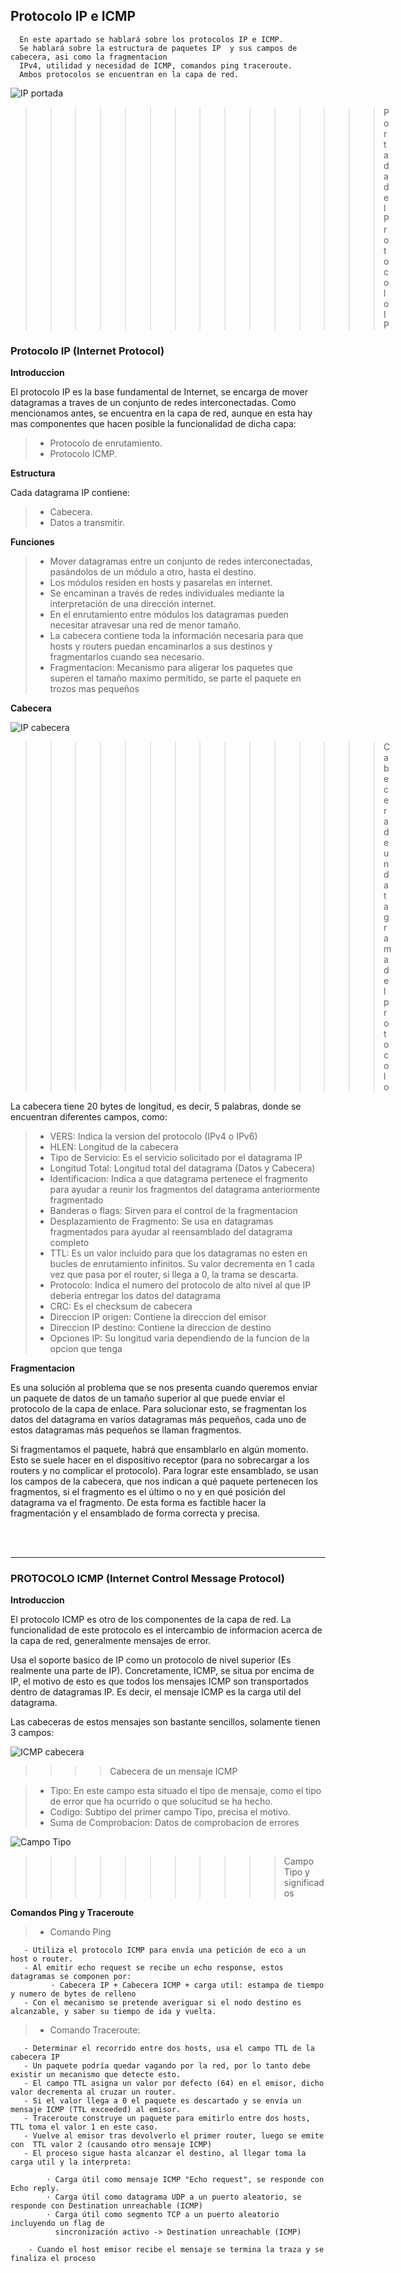 ## Protocolo IP e ICMP
      En este apartado se hablará sobre los protocolos IP e ICMP. 
      Se hablará sobre la estructura de paquetes IP  y sus campos de cabecera, asi como la fragmentacion 
      IPv4, utilidad y necesidad de ICMP, comandos ping traceroute.
      Ambos protocolos se encuentran en la capa de red.

![IP portada](images/ip.webp "Portada IP")
>>>>>>>>>>>>>>>Portada del Protocolo IP

### Protocolo IP (Internet Protocol)

**Introduccion**

 El protocolo IP es la base fundamental de Internet, se encarga de mover datagramas a traves de un conjunto de redes interconectadas.
 Como mencionamos antes, se encuentra en la capa de red, aunque en esta hay mas componentes que hacen posible la funcionalidad de dicha capa:
> - Protocolo de enrutamiento.
> - Protocolo ICMP.

**Estructura**

Cada datagrama IP contiene:
> - Cabecera.
> - Datos a transmitir.

**Funciones**

> - Mover datagramas entre un conjunto de redes interconectadas, pasándolos de un módulo a otro, hasta el destino.
> - Los módulos residen en hosts y pasarelas en internet.
> - Se encaminan a través de redes individuales mediante la interpretación de una dirección internet.
> - En el enrutamiento entre módulos los datagramas pueden necesitar atravesar una red de menor tamaño.
> - La cabecera contiene toda la información necesaria para que hosts y routers puedan encaminarlos a sus destinos y fragmentarlos cuando sea necesario.
> - Fragmentacion: Mecanismo para aligerar los paquetes que superen el tamaño maximo permitido, se parte el paquete en trozos mas pequeños

**Cabecera**

![IP cabecera](images/Tabla1.png "Portada IP")
>>>>>>>>>>>>>>>Cabecera de un datagrama del protocolo

La cabecera tiene 20 bytes de longitud, es decir, 5 palabras, donde se encuentran diferentes campos, como:

> * VERS: Indica la version del protocolo (IPv4 o IPv6)
> * HLEN: Longitud de la cabecera
> * Tipo de Servicio: Es el servicio solicitado por el datagrama IP
> * Longitud Total: Longitud total del datagrama (Datos y Cabecera)
> * Identificacion: Indica a que datagrama pertenece el fragmento para ayudar a reunir los fragmentos del datagrama anteriormente fragmentado
> * Banderas o flags: Sirven para el control de la fragmentacion
> * Desplazamiento de Fragmento: Se usa en datagramas fragmentados para ayudar al reensamblado del datagrama completo
> * TTL: Es un valor incluido para que los datagramas no esten en bucles de enrutamiento infinitos. Su valor decrementa en 1 cada vez que pasa por el router, si llega a 0, la trama se descarta.
> * Protocolo: Indica el numero del protocolo de alto nivel al que IP deberia entregar los datos del datagrama
> * CRC: Es el checksum de cabecera
> * Direccion IP origen: Contiene la direccion del emisor
> * Direccion IP destino: Contiene la direccion de destino
> * Opciones IP: Su longitud varia dependiendo de la funcion de la opcion que tenga

**Fragmentacion**

Es una solución al problema que se nos presenta cuando queremos enviar un
paquete de datos de un tamaño superior al que puede enviar el protocolo de la capa
de enlace. Para solucionar esto, se fragmentan los datos del datagrama en varios datagramas más
pequeños, cada uno de estos datagramas más pequeños se llaman fragmentos.

Si fragmentamos el paquete, habrá que ensamblarlo en algún momento. Esto se suele hacer en el dispositivo receptor (para no sobrecargar a los routers y no complicar el protocolo).
Para lograr este ensamblado, se usan los campos de la cabecera, que nos indican a
qué paquete pertenecen los fragmentos, si el fragmento es el último o no y en qué
posición del datagrama va el fragmento. De esta forma es factible hacer la
fragmentación y el ensamblado de forma correcta y precisa.

<br>
<br>

***

### PROTOCOLO ICMP (Internet Control Message Protocol)

**Introduccion**

El protocolo ICMP es otro de los componentes de la capa de red. La funcionalidad de este protocolo es el intercambio de informacion acerca de la capa de red, generalmente mensajes de error.

Usa el soporte basico de IP como un protocolo de nivel superior (Es realmente una parte de IP). Concretamente, ICMP, se situa por encima de IP, el motivo de esto es que todos los mensajes ICMP son transportados dentro de datagramas IP. Es decir, el mensaje ICMP es la carga util del datagrama.

Las cabeceras de estos mensajes son bastante sencillos, solamente tienen 3 campos:


![ICMP cabecera](images/Tabla2.png "Cabecer ICMP")
>>>>Cabecera de un mensaje ICMP

> * Tipo: En este campo esta situado el tipo de mensaje, como el tipo de error que ha ocurrido o que solucitud se ha hecho.
> * Codigo: Subtipo del primer campo Tipo, precisa el motivo.
> * Suma de Comprobacion: Datos de comprobacion de errores


![Campo Tipo](images/Tabla3.png "Campo Tipo")
>>>>>>>>>>>Campo Tipo y significados

**Comandos Ping y Traceroute**

> *    Comando Ping 

       - Utiliza el protocolo ICMP para envía una petición de eco a un host o router.
       - Al emitir echo request se recibe un echo response, estos datagramas se componen por:
             · Cabecera IP + Cabecera ICMP + carga util: estampa de tiempo y numero de bytes de relleno
       - Con el mecanismo se pretende averiguar si el nodo destino es alcanzable, y saber su tiempo de ida y vuelta.
                    
> *    Comando Traceroute: 

       - Determinar el recorrido entre dos hosts, usa el campo TTL de la cabecera IP
       - Un paquete podría quedar vagando por la red, por lo tanto debe existir un mecanismo que detecte esto.
       - El campo TTL asigna un valor por defecto (64) en el emisor, dicho valor decrementa al cruzar un router.
       - Si el valor llega a 0 el paquete es descartado y se envía un mensaje ICMP (TTL exceeded) al emisor.
       - Traceroute construye un paquete para emitirlo entre dos hosts, TTL toma el valor 1 en este caso.
       - Vuelve al emisor tras devolverlo el primer router, luego se emite con  TTL valor 2 (causando otro mensaje ICMP)
       - El proceso sigue hasta alcanzar el destino, al llegar toma la carga util y la interpreta:
       
            · Carga útil como mensaje ICMP "Echo request", se responde con Echo reply.
            · Carga útil como datagrama UDP a un puerto aleatorio, se responde con Destination unreachable (ICMP)
            · Carga útil como segmento TCP a un puerto aleatorio incluyendo un flag de 
              sincronización activo -> Destination unreachable (ICMP) 

        - Cuando el host emisor recibe el mensaje se termina la traza y se finaliza el proceso
